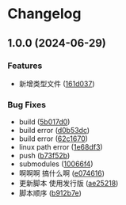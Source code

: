 # Changelog

## 1.0.0 (2024-06-29)


### Features

* 新增类型文件 ([161d037](https://github.com/KarinJS/node-kritor/commit/161d0379dbfca5b79053b3464078ea54b9e4ee9e))


### Bug Fixes

* build ([5b017d0](https://github.com/KarinJS/node-kritor/commit/5b017d07c41383907e4a56369a3b3394e523af8d))
* build error ([d0b53dc](https://github.com/KarinJS/node-kritor/commit/d0b53dc13b6eda20a7d95d114f1530a568f1bba1))
* build error ([62c1670](https://github.com/KarinJS/node-kritor/commit/62c167046ecf9408730ad51538d9a75279dfbaa6))
* linux path error ([1e68df3](https://github.com/KarinJS/node-kritor/commit/1e68df332c8220d2340677528c36d74a9321fbb5))
* push ([b73f52b](https://github.com/KarinJS/node-kritor/commit/b73f52b8c762e8c007171b770f1553932d00ea80))
* submodules ([10066f4](https://github.com/KarinJS/node-kritor/commit/10066f49ee6397c83ced6d3826ea6c2a8bce54f2))
* 啊啊啊 搞什么啊 ([e074616](https://github.com/KarinJS/node-kritor/commit/e074616838a8342837af77b4549dc5e40c04dcd3))
* 更新脚本 使用发行版 ([ae25218](https://github.com/KarinJS/node-kritor/commit/ae25218fa0d88543ba90ff6cdd320c904fc1e0d7))
* 脚本顺序 ([b912b7e](https://github.com/KarinJS/node-kritor/commit/b912b7e8a9ac6efc121ce0ede5a8a10de203a5d8))
